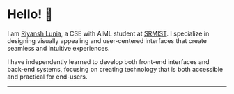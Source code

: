 # Hello! 👋
I am [Riyansh Lunia](https://riyanshlunia.netlify.app), a CSE with AIML student at [SRMIST](https://srmist.edu.in). I specialize in designing visually appealing and user-centered interfaces that create seamless and intuitive experiences.

I have independently learned to develop both front-end interfaces and back-end systems, focusing on creating technology that is both accessible and practical for end-users.

---
